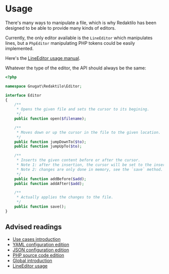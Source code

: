 # Usage

There's many ways to manipulate a file, which is why Redaktilo has been designed
to be able to provide many kinds of editors.

Currently, the only editor available is the `LineEditor` which manipulates
lines, but a `PhpEditor` manipulating PHP tokens could be easily implemented.

Here's the [LineEditor usage manual](02-line-editor).

Whatever the type of the editor, the API should always be the same:

```php
<?php

namespace Gnugat\Redaktilo\Editor;

interface Editor
{
    /**
     * Opens the given file and sets the cursor to its begining.
     */
    public function open($filename);

    /**
     * Moves down or up the cursor in the file to the given location.
     */
    public function jumpDownTo($to);
    public function jumpUpTo($to);

    /**
     * Inserts the given content before or after the cursor.
     * Note 1: after the insertion, the cursor will be set to the inserted content.
     * Note 2: changes are only done in memory, see the `save` method.
     */
    public function addBefore($add);
    public function addAfter($add);

    /**
     * Actually applies the changes to the file.
     */
    public function save();
}
```

## Advised readings

* [Use cases introduction](../use-cases/01-introduction.md)
* [YAML configuration edition](../use-cases/02-yaml-configuration-edition.md)
* [JSON configuration edition](../use-cases/03-json-configuration-edition.md)
* [PHP source code edition](../use-cases/04-php-source-code-edition.md)
* [Global introduction](../01-introduction.md)
* [LineEditor usage](../usage/02-usage.md)
